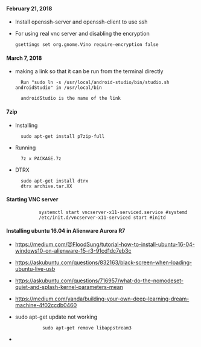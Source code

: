 #### February 21, 2018

  * Install openssh-server and openssh-client to use ssh
  
  * For using real vnc server and disabling the encryption
  
        gsettings set org.gnome.Vino require-encryption false
        
#### March 7, 2018

* making a link so that it can be run from the terminal directly 

		Run "sudo ln -s /usr/local/android-studio/bin/studio.sh androidStudio" in /usr/local/bin
		
		androidStudio is the name of the link

#### 7zip

* Installing

		sudo apt-get install p7zip-full

* Running

		7z x PACKAGE.7z 
				
* DTRX

		sudo apt-get install dtrx
		dtrx archive.tar.XX

#### Starting VNC server

                systemctl start vncserver-x11-serviced.service #systemd
                /etc/init.d/vncserver-x11-serviced start #initd
                
#### Installing ubuntu 16.04 in Alienware Aurora R7

* https://medium.com/@FloodSung/tutorial-how-to-install-ubuntu-16-04-windows10-on-alienware-15-r3-91cd1dc7eb3c
                
* https://askubuntu.com/questions/832163/black-screen-when-loading-ubuntu-live-usb
                
* https://askubuntu.com/questions/716957/what-do-the-nomodeset-quiet-and-splash-kernel-parameters-mean

* https://medium.com/yanda/building-your-own-deep-learning-dream-machine-4f02ccdb0460
                
* sudo apt-get update not working
                
                sudo apt-get remove libappstream3
                
*

		
